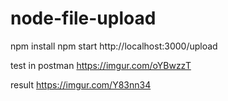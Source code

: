 # node-file-upload

npm install
npm start
http://localhost:3000/upload

test in postman
https://imgur.com/oYBwzzT

result
https://imgur.com/Y83nn34
